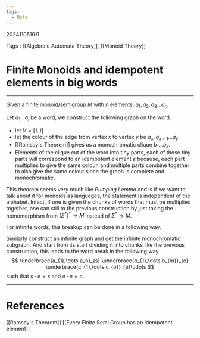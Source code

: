 ```yaml
---
tags:
  - Note
---
```

202411051911

Tags : [[Algebraic Automata Theory]], [[Monoid Theory]]
# Finite Monoids and idempotent elements in big words
---
Given a finite monoid/semigroup $M$ with $n$ elements, $a_{1},a_{2},a_{3}\dots a_{n}$.

Let $a_{1}\dots a_{l}$ be a word, we construct the following graph on the word.
- let $V= [1..l]$
- let the colour of the edge from vertex $x$ to vertex $y$ be $a_{x},a_{x+1}\dots a_{y}$
- [[Ramsay's Theorem]] gives us a monochromatic clique $b_{1}\dots b_{k}$. 
- Elements of the clique cut of the word into tiny parts, each of those tiny parts will correspond to an idempotent element $e$ because, each part multiplies to give the same colour, and multiple parts combine together to also give the same colour since the graph is complete and monochromatic.

This theorem seems very much like *Pumping Lemma* and is if we want to talk about it for monoids as languages, the statement is independent of the alphabet. Infact, if one is given the chunks of words that must be multiplied together, one can still to the previous construction by just taking the homomorphism from $(\Sigma^*)^* \to M$ instead of $\Sigma^* \to M$.

For infinite words, this breakup can be done in a following way.

Similarly construct an infinite graph and get the infinite monochromatic subgraph. And start from its start dividing it into chunks like the previous construction, this leads to the word break in the following way 
$$
\underbrace{a_{1},\dots a_n}_{s}
\underbrace{b_{1},\dots b_{m}}_{e}
\underbrace{c_{1},\dots c_{o}}_{e}\cdots
$$
such that $s\cdot e = s$ and $e\cdot e = e$.

---
# References
[[Ramsay's Theorem]]
[[Every Finite Semi Group has an idempotent element]]